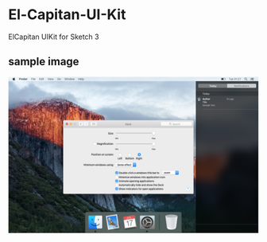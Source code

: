 # El-Capitan-UI-Kit

ElCapitan UIKit for Sketch 3

## sample image
![](https://raw.githubusercontent.com/hanamiju/El-Capitan-UI-Kit/master/sample_image.png)

